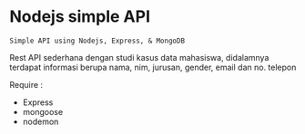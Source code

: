 # Nodejs simple API

`Simple API using Nodejs, Express, & MongoDB`

Rest API sederhana dengan studi kasus data mahasiswa, didalamnya terdapat informasi berupa nama, nim, jurusan, gender, email dan no. telepon

Require :
  - Express
  - mongoose
  - nodemon
